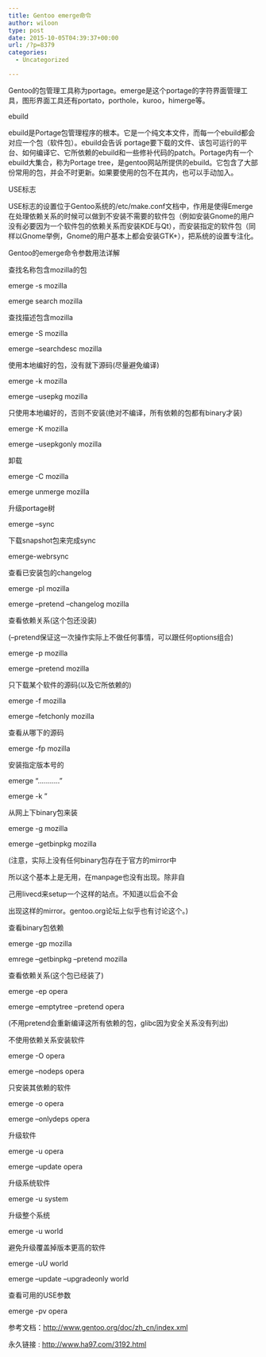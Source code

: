 ```yaml
---
title: Gentoo emerge命令
author: wiloon
type: post
date: 2015-10-05T04:39:37+00:00
url: /?p=8379
categories:
  - Uncategorized

---
```

Gentoo的包管理工具称为portage。emerge是这个portage的字符界面管理工具，图形界面工具还有portato，porthole，kuroo，himerge等。

ebuild

ebuild是Portage包管理程序的根本。它是一个纯文本文件，而每一个ebuild都会对应一个包（软件包）。ebuild会告诉 portage要下载的文件、该包可运行的平台、如何编译它、它所依赖的ebuild和一些修补代码的patch。Portage内有一个ebuild大集合，称为Portage tree，是gentoo网站所提供的ebuild。它包含了大部份常用的包，并会不时更新。如果要使用的包不在其内，也可以手动加入。

USE标志

USE标志的设置位于Gentoo系统的/etc/make.conf文档中，作用是使得Emerge在处理依赖关系的时候可以做到不安装不需要的软件包（例如安装Gnome的用户没有必要因为一个软件包的依赖关系而安装KDE与Qt），而安装指定的软件包（同样以Gnome举例，Gnome的用户基本上都会安装GTK+），把系统的设置专注化。

Gentoo的emerge命令参数用法详解

查找名称包含mozilla的包

emerge -s mozilla
  
emerge search mozilla

查找描述包含mozilla

emerge -S mozilla
  
emerge &#8211;searchdesc mozilla

使用本地编好的包，没有就下源码(尽量避免编译)

emerge -k mozilla
  
emerge &#8211;usepkg mozilla

只使用本地编好的，否则不安装(绝对不编译，所有依赖的包都有binary才装)

emerge -K mozilla
  
emerge &#8211;usepkgonly mozilla

卸载

emerge -C mozilla
  
emerge unmerge mozilla

升级portage树

emerge &#8211;sync

下载snapshot包来完成sync

emerge-webrsync

查看已安装包的changelog

emerge -pl mozilla
  
emerge &#8211;pretend &#8211;changelog mozilla

查看依赖关系(这个包还没装)
  
(–pretend保证这一次操作实际上不做任何事情，可以跟任何options组合)

emerge -p mozilla
  
emerge &#8211;pretend mozilla

只下载某个软件的源码(以及它所依赖的)

emerge -f mozilla
  
emerge &#8211;fetchonly mozilla

查看从哪下的源码

emerge -fp mozilla

安装指定版本号的

emerge &#8220;&#8230;&#8230;&#8230;..&#8221;

emerge -k &#8221;

从网上下binary包来装

emerge -g mozilla
  
emerge &#8211;getbinpkg mozilla

(注意，实际上没有任何binary包存在于官方的mirror中
  
所以这个基本上是无用，在manpage也没有出现。除非自
  
己用livecd来setup一个这样的站点。不知道以后会不会
  
出现这样的mirror。gentoo.org论坛上似乎也有讨论这个。)

查看binary包依赖

emerge -gp mozilla
  
emrege &#8211;getbinpkg &#8211;pretend mozilla

查看依赖关系(这个包已经装了)

emerge -ep opera
  
emerge &#8211;emptytree &#8211;pretend opera

(不用pretend会重新编译这所有依赖的包，glibc因为安全关系没有列出)

不使用依赖关系安装软件

emerge -O opera
  
emerge &#8211;nodeps opera

只安装其依赖的软件

emerge -o opera
  
emerge &#8211;onlydeps opera

升级软件

emerge -u opera
  
emerge &#8211;update opera

升级系统软件

emerge -u system

升级整个系统

emerge -u world

避免升级覆盖掉版本更高的软件

emerge -uU world
  
emerge &#8211;update &#8211;upgradeonly world

查看可用的USE参数
  
emerge -pv opera

参考文档：http://www.gentoo.org/doc/zh_cn/index.xml
  
永久链接 : http://www.ha97.com/3192.html